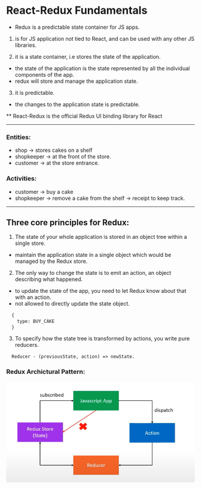 # React-Redux Fundamentals

- Redux is a predictable state container for JS apps.

1) is for JS application not tied to React, and can be used with any other JS libraries.

2) it is a state container, i.e stores the state of the application.
  - the state of the application is the state represented by all the individual components of the app.
  - redux will store and manage the application state.

3) it is predictable.
  - the changes to the application state is predictable.

  ** React-Redux is the official Redux UI binding library for React

*************************************
### Entities:

- shop -> stores cakes on a shelf
- shopkeeper -> at the front of the store.
- customer -> at the store entrance.

### Activities:

- customer -> buy a cake
- shopkeeper -> remove a cake from the shelf
             -> receipt to keep track.
*************************************


## Three core principles for Redux:

1) The state of your whole application is stored in an object tree within a single store.
  - maintain the application state in a single object which would be managed by the Redux store.

2) The only way to change the state is to emit an action, an object describing what happened.
  - to update the state of the app, you need to let Redux know about that with an action.
  - not allowed to directly update the state object.
  ```
    {
      type: BUY_CAKE
    }
  ```

3) To specify how the state tree is transformed by actions, you write pure reducers.
  ```
    Reducer - (previousState, action) => newState.
  ```

### Redux Archictural Pattern:

![TheGentleman](./assets/images/project_screenshot.png)
